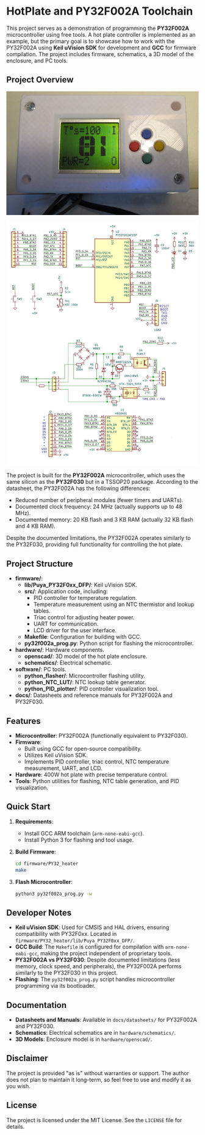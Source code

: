 # HotPlate and PY32F002A Toolchain

This project serves as a demonstration of programming the **PY32F002A** microcontroller using free tools. A hot plate controller is implemented as an example, but the primary goal is to showcase how to work with the PY32F002A using **Keil uVision SDK** for development and **GCC** for firmware compilation. The project includes firmware, schematics, a 3D model of the enclosure, and PC tools.

## Project Overview

![Heater](images/heater400.jpg)

![Schematic](images/schematic.jpg)

The project is built for the **PY32F002A** microcontroller, which uses the same silicon as the **PY32F030** but in a TSSOP20 package. According to the datasheet, the PY32F002A has the following differences:

- Reduced number of peripheral modules (fewer timers and UARTs).
- Documented clock frequency: 24 MHz (actually supports up to 48 MHz).
- Documented memory: 20 KB flash and 3 KB RAM (actually 32 KB flash and 4 KB RAM).

Despite the documented limitations, the PY32F002A operates similarly to the PY32F030, providing full functionality for controlling the hot plate.

## Project Structure

- **firmware/**:
  - **lib/Puya_PY32F0xx_DFP/**: Keil uVision SDK.
  - **src/**: Application code, including:
    - PID controller for temperature regulation.
    - Temperature measurement using an NTC thermistor and lookup tables.
    - Triac control for adjusting heater power.
    - UART for communication.
    - LCD driver for the user interface.
  - **Makefile**: Configuration for building with GCC.
  - **py32f002a_prog.py**: Python script for flashing the microcontroller.
- **hardware/**: Hardware components.
  - **openscad/**: 3D model of the hot plate enclosure.
  - **schematics/**: Electrical schematic.
- **software/**: PC tools.
  - **python_flasher/**: Microcontroller flashing utility.
  - **python_NTC_LUT/**: NTC lookup table generator.
  - **python_PID_plotter/**: PID controller visualization tool.
- **docs/**: Datasheets and reference manuals for PY32F002A and PY32F030.

## Features

- **Microcontroller**: PY32F002A (functionally equivalent to PY32F030).
- **Firmware**:
  - Built using GCC for open-source compatibility.
  - Utilizes Keil uVision SDK.
  - Implements PID controller, triac control, NTC temperature measurement, UART, and LCD.
- **Hardware**: 400W hot plate with precise temperature control.
- **Tools**: Python utilities for flashing, NTC table generation, and PID visualization.

## Quick Start

1. **Requirements**:
   - Install GCC ARM toolchain (`arm-none-eabi-gcc`).
   - Install Python 3 for flashing and tool usage.

2. **Build Firmware**:
   ```bash
   cd firmware/PY32_heater
   make
   ```

3. **Flash Microcontroller**:
   ```bash
   python3 py32f002a_prog.py -w
   ```

## Developer Notes

- **Keil uVision SDK**: Used for CMSIS and HAL drivers, ensuring compatibility with PY32F0xx. Located in `firmware/PY32_heater/lib/Puya_PY32F0xx_DFP/`.
- **GCC Build**: The `Makefile` is configured for compilation with `arm-none-eabi-gcc`, making the project independent of proprietary tools.
- **PY32F002A vs PY32F030**: Despite documented limitations (less memory, clock speed, and peripherals), the PY32F002A performs similarly to the PY32F030 in this project.
- **Flashing**: The `py32f002a_prog.py` script handles microcontroller programming via its bootloader.

## Documentation

- **Datasheets and Manuals**: Available in `docs/datasheets/` for PY32F002A and PY32F030.
- **Schematics**: Electrical schematics are in `hardware/schematics/`.
- **3D Models**: Enclosure model is in `hardware/openscad/`.

## Disclaimer

The project is provided "as is" without warranties or support. The author does not plan to maintain it long-term, so feel free to use and modify it as you wish.

## License

The project is licensed under the MIT License. See the `LICENSE` file for details.
